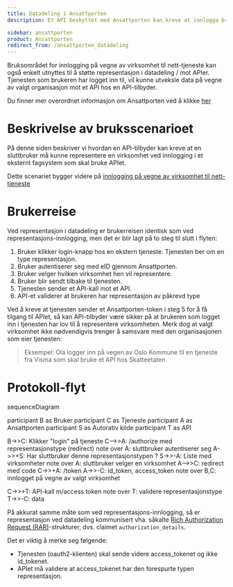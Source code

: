 ```yaml
---
title: Datadeling i Ansattporten
description: Et API beskyttet med Ansattporten kan kreve at innlogga bruker må representere en virksomhet

sidebar: ansattporten
product: Ansattporten
redirect_from: /ansattporten_datadeling
---
```


Bruksområdet for innlogging på vegne av virksomhet til nett-tjeneste kan også enkelt utnyttes til å støtte representasjon i datadeling / mot APIer.  Tjenesten som brukeren har logget inn til, vil kunne utveksle data på vegne av valgt organisasjon mot et API hos en API-tilbyder. 

Du finner mer overordnet informasjon om Ansattporten ved å klikke [her](ansattporten_om.html)

# Beskrivelse av bruksscenarioet

På denne siden beskriver vi hvordan en API-tilbyder kan kreve at en sluttbruker må kunne representere en virksomhet ved innlogging i et eksternt fagsystem som skal bruke APIet. 

 Dette scenariet bygger videre på [innlogging på vegne av virksomhet til nett-tjeneste](ansattporten_representasjon.html)
 
# Brukerreise

Ved representasjon i datadeling er brukerreisen identisk som ved representasjons-innlogging, men det er blir lagt på to steg til slutt i flyten:

1. Bruker klikker login-knapp hos en ekstern tjeneste. Tjenesten ber om en type representasjon.
2. Bruker autentiserer seg med eID gjennom Ansattporten.
3. Bruker velger hvilken virksomhet hen vil representere.
4. Bruker blir sendt tilbake til tjenesten.
5. Tjenesten sender et API-kall mot et API.   
6. API-et validerer at brukeren har representasjon av påkrevd type

Ved å kreve at tjenesten sender et Ansattporten-token i steg 5 for å få tilgang til APIet, så kan API-tilbyder være sikker på at brukeren som logget inn i tjenesten har lov til å representere virksomheten. Merk dog at valgt virksomhet ikke nødvendigvis trenger å samsvare med den organisasjonen som eier tjenesten:

> Eksempel: Ola logger inn på vegen av Oslo Kommune til en tjeneste fra Visma som skal bruke et API hos Skatteetaten

# Protokoll-flyt

<div class="mermaid">
sequenceDiagram

participant B as Bruker
participant C as Tjeneste
participant A as Ansattporten
participant S as Autorativ kilde
participant T as API

B->>C: Klikker "login" på tjeneste
C-->>A: /authorize med representasjonstype (redirect)
note over A: sluttbruker autentiserer seg
A->>+S: Har sluttbruker denne representasjonstypen ?
S->>-A: Liste med virksomheter
note over A: sluttbruker velger en virksomhet
A-->>C: redirect med code
C->>+A: /token
A->>-C: id_token, access_token
note over B,C: innlogget på vegne av valgt virksomhet

C->>+T: API-kall m/access token
note over T: validere representasjonstype
T->>-C: data

</div>

På akkurat samme måte som ved representasjons-innlogging, så er representasjon ved datadeling kommunisert vha. såkalte [Rich Authorization Request (RAR)](ansattporten_rar.html)-strukturer, dvs. claimet `authorization_details`.

Det er viktig å merke seg følgende:

- Tjenesten (oauth2-klienten) skal sende videre access_tokenet og ikke id_tokenet.
- APIet må validere at access_tokenet har den forespurte typen representasjon. 


